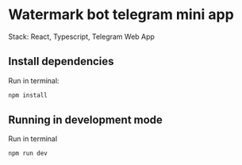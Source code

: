 # Watermark bot telegram mini app

Stack: React, Typescript, Telegram Web App

## Install dependencies
Run in terminal:
```bash
npm install
```

## Running in development mode
Run in terminal
```bash
npm run dev
````